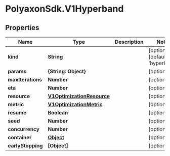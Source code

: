 # PolyaxonSdk.V1Hyperband

## Properties

Name | Type | Description | Notes
------------ | ------------- | ------------- | -------------
**kind** | **String** |  | [optional] [default to &#39;hyperband&#39;]
**params** | **{String: Object}** |  | [optional] 
**maxIterations** | **Number** |  | [optional] 
**eta** | **Number** |  | [optional] 
**resource** | [**V1OptimizationResource**](V1OptimizationResource.md) |  | [optional] 
**metric** | [**V1OptimizationMetric**](V1OptimizationMetric.md) |  | [optional] 
**resume** | **Boolean** |  | [optional] 
**seed** | **Number** |  | [optional] 
**concurrency** | **Number** |  | [optional] 
**container** | [**Object**](.md) |  | [optional] 
**earlyStopping** | **[Object]** |  | [optional] 


